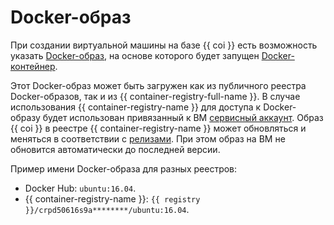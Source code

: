 # Docker-образ

При создании виртуальной машины на базе {{ coi }} есть возможность указать [Docker-образ](../../container-registry/concepts/docker-image.md), на основе которого будет запущен [Docker-контейнер](/blog/posts/2022/03/docker-containers).

Этот Docker-образ может быть загружен как из публичного реестра Docker-образов, так и из {{ container-registry-full-name }}. В случае использования {{ container-registry-name }} для доступа к Docker-образу будет использован привязанный к ВМ [сервисный аккаунт](../../iam/concepts/index.md#sa). Образ {{ coi }} в реестре {{ container-registry-name }} может обновляться и меняться в соответствии с [релизами](../release-notes.md). При этом образ на ВМ не обновится автоматически до последней версии.

Пример имени Docker-образа для разных реестров:
* Docker Hub: `ubuntu:16.04`.
* {{ container-registry-name }}: `{{ registry }}/crpd50616s9a********/ubuntu:16.04`.